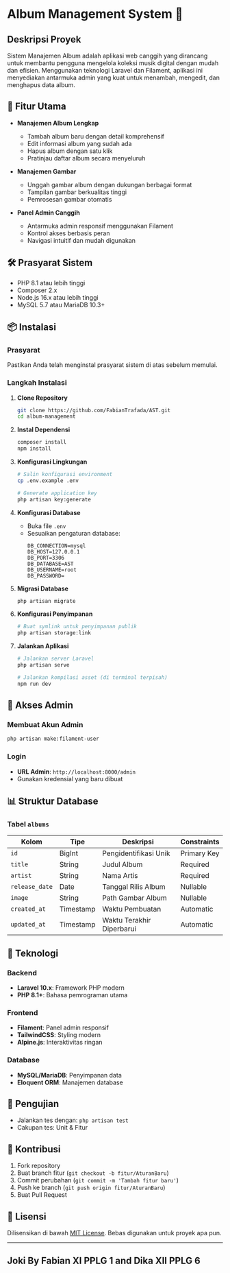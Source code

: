 # Album Management System 🎵

## Deskripsi Proyek
Sistem Manajemen Album adalah aplikasi web canggih yang dirancang untuk membantu pengguna mengelola koleksi musik digital dengan mudah dan efisien. Menggunakan teknologi Laravel dan Filament, aplikasi ini menyediakan antarmuka admin yang kuat untuk menambah, mengedit, dan menghapus data album.

## 🚀 Fitur Utama
- **Manajemen Album Lengkap**
  - Tambah album baru dengan detail komprehensif
  - Edit informasi album yang sudah ada
  - Hapus album dengan satu klik
  - Pratinjau daftar album secara menyeluruh

- **Manajemen Gambar**
  - Unggah gambar album dengan dukungan berbagai format
  - Tampilan gambar berkualitas tinggi
  - Pemrosesan gambar otomatis

- **Panel Admin Canggih**
  - Antarmuka admin responsif menggunakan Filament
  - Kontrol akses berbasis peran
  - Navigasi intuitif dan mudah digunakan

## 🛠️ Prasyarat Sistem
- PHP 8.1 atau lebih tinggi
- Composer 2.x
- Node.js 16.x atau lebih tinggi
- MySQL 5.7 atau MariaDB 10.3+

## 📦 Instalasi

### Prasyarat
Pastikan Anda telah menginstal prasyarat sistem di atas sebelum memulai.

### Langkah Instalasi

1. **Clone Repository**
   ```bash
   git clone https://github.com/FabianTrafada/AST.git
   cd album-management
   ```

2. **Instal Dependensi**
   ```bash
   composer install
   npm install
   ```

3. **Konfigurasi Lingkungan**
   ```bash
   # Salin konfigurasi environment
   cp .env.example .env

   # Generate application key
   php artisan key:generate
   ```

4. **Konfigurasi Database**
   - Buka file `.env`
   - Sesuaikan pengaturan database:
     ```
     DB_CONNECTION=mysql
     DB_HOST=127.0.0.1
     DB_PORT=3306
     DB_DATABASE=AST
     DB_USERNAME=root
     DB_PASSWORD=
     ```

5. **Migrasi Database**
   ```bash
   php artisan migrate
   ```

6. **Konfigurasi Penyimpanan**
   ```bash
   # Buat symlink untuk penyimpanan publik
   php artisan storage:link
   ```

7. **Jalankan Aplikasi**
   ```bash
   # Jalankan server Laravel
   php artisan serve

   # Jalankan kompilasi asset (di terminal terpisah)
   npm run dev
   ```

## 🔐 Akses Admin

### Membuat Akun Admin
```bash
php artisan make:filament-user
```

### Login
- **URL Admin**: `http://localhost:8000/admin`
- Gunakan kredensial yang baru dibuat

## 📊 Struktur Database

### Tabel `albums`

| Kolom         | Tipe       | Deskripsi                 | Constraints   |
|---------------|------------|---------------------------|---------------|
| `id`          | BigInt     | Pengidentifikasi Unik     | Primary Key   |
| `title`       | String     | Judul Album               | Required      |
| `artist`      | String     | Nama Artis                | Required      |
| `release_date`| Date       | Tanggal Rilis Album       | Nullable      |
| `image`       | String     | Path Gambar Album         | Nullable      |
| `created_at`  | Timestamp  | Waktu Pembuatan           | Automatic     |
| `updated_at`  | Timestamp  | Waktu Terakhir Diperbarui | Automatic     |

## 🔧 Teknologi

### Backend
- **Laravel 10.x**: Framework PHP modern
- **PHP 8.1+**: Bahasa pemrograman utama

### Frontend
- **Filament**: Panel admin responsif
- **TailwindCSS**: Styling modern
- **Alpine.js**: Interaktivitas ringan

### Database
- **MySQL/MariaDB**: Penyimpanan data
- **Eloquent ORM**: Manajemen database

## 🧪 Pengujian
- Jalankan tes dengan: `php artisan test`
- Cakupan tes: Unit & Fitur

## 🤝 Kontribusi
1. Fork repository
2. Buat branch fitur (`git checkout -b fitur/AturanBaru`)
3. Commit perubahan (`git commit -m 'Tambah fitur baru'`)
4. Push ke branch (`git push origin fitur/AturanBaru`)
5. Buat Pull Request

## 📄 Lisensi
Dilisensikan di bawah [MIT License](LICENSE). Bebas digunakan untuk proyek apa pun.

---
## Joki By Fabian XI PPLG 1 and Dika XII PPLG 6
